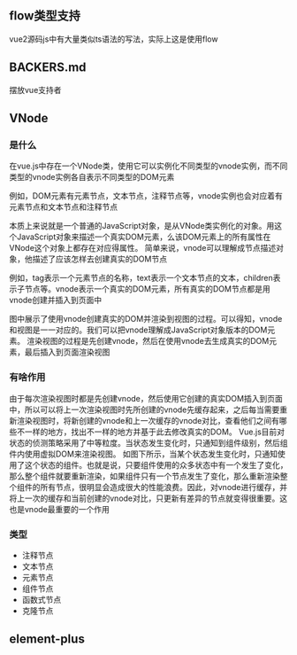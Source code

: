 ## flow类型支持

vue2源码js中有大量类似ts语法的写法，实际上这是使用flow

## BACKERS.md

摆放vue支持者

## VNode

### 是什么

在vue.js中存在一个VNode类，使用它可以实例化不同类型的vnode实例，而不同类型的vnode实例各自表示不同类型的DOM元素

例如，DOM元素有元素节点，文本节点，注释节点等，vnode实例也会对应着有元素节点和文本节点和注释节点

本质上来说就是一个普通的JavaScript对象，是从VNode类实例化的对象。用这个JavaScript对象来描述一个真实DOM元素，么该DOM元素上的所有属性在VNode这个对象上都存在对应得属性。
简单来说，vnode可以理解成节点描述对象，他描述了应该怎样去创建真实的DOM节点

例如，tag表示一个元素节点的名称，text表示一个文本节点的文本，children表示子节点等。vnode表示一个真实的DOM元素，所有真实的DOM节点都是用vnode创建并插入到页面中

图中展示了使用vnode创建真实的DOM并渲染到视图的过程。可以得知，vnode和视图是一一对应的。我们可以把vnode理解成JavaScript对象版本的DOM元素。
 渲染视图的过程是先创建vnode，然后在使用vnode去生成真实的DOM元素，最后插入到页面渲染视图

### 有啥作用

由于每次渲染视图时都是先创建vnode，然后使用它创建的真实DOM插入到页面中，所以可以将上一次渲染视图时先所创建的vnode先缓存起来，之后每当需要重新渲染视图时，将新创建的vnode和上一次缓存的vnode对比，查看他们之间有哪些不一样的地方，找出不一样的地方并基于此去修改真实的DOM。
 Vue.js目前对状态的侦测策略采用了中等粒度。当状态发生变化时，只通知到组件级别，然后组件内使用虚拟DOM来渲染视图。
 如图下所示，当某个状态发生变化时，只通知使用了这个状态的组件。也就是说，只要组件使用的众多状态中有一个发生了变化，那么整个组件就要重新渲染，如果组件只有一个节点发生了变化，那么重新渲染整个组件的所有节点，很明显会造成很大的性能浪费。因此，对vnode进行缓存，并将上一次的缓存和当前创建的vnode对比，只更新有差异的节点就变得很重要。这也是vnode最重要的一个作用

### 类型

- 注释节点
- 文本节点
- 元素节点
- 组件节点
- 函数式节点
- 克隆节点

## element-plus